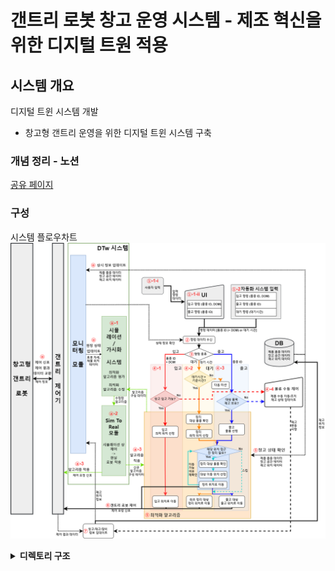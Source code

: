 # 갠트리 로봇 창고 운영 시스템 - 제조 혁신을 위한 디지털 트원 적용


## 시스템 개요
디지털 트윈 시스템 개발
 - 창고형 갠트리 운영을 위한 디지털 트윈 시스템 구축

### 개념 정리 - 노션
[공유 페이지](https://cloudy-rule-316.notion.site/68288352350048ff82300f51217bb229?pvs=4 "프로젝트 노션 페이지")
<!-- 
[팀 노션 페이지](https://www.notion.so/DTw-395d57d4720445a4bf8d06fbc176af5e?pvs=4) -->


### 구성
시스템 플로우차트
![플로우 차트](https://github.com/SpRobotTeam/DT_Gantry_Robot_WareHouse/blob/basic_only/doc/%EA%B0%A0%ED%8A%B8%EB%A6%AC%20%EA%B8%B0%EB%B0%98%20DTw%20%EC%8B%9C%EC%8A%A4%ED%85%9C%20%EC%9E%91%EC%97%85%20%ED%9D%90%EB%A6%84%EB%8F%84.drawio.png)
<details>
  <summary><b>디렉토리 구조</b></summary>
    📦Gantry_robot_warehouse    
    ┣ 📂main.py                     # 전채 시스템 실행
    ┣ 📂WCS                         # 공간 구성, 편집 및 제어
    ┃   ┣ 📜SPWCS.py                # WCS 시스템
    ┃   ┣ 📜Info_mng.py             # 상품, 품목 등 정보 제어
    ┃   ┣ 📜WH_mng.py               # 창고 공간 제어
    ┃   ┣ 📜Zone_mng.py             # 중규모 공간 제어
    ┃   ┗ 📜Area_mng.py             # 소규모 공간 제어
    ┣ 📂MW
    ┃   ┣ 📜Company_mng.py          # 회사, 거래처 등 정보 구성, 편집
    ┃   ┣ 📜modbus_sim.py           # 모드버스 통신 (테스트용)
    ┃   ┣ 📜PLC_com.py              # 모드버스 통신
    ┃   ┗ 📜Product_mng.py          # 제품 품목 구성, 편집    
    ┣ 📂API                         
    ┃   ┣ 📜DB_mng.py               # DB 제어(적용 안됨)
    ┃   ┗ 📜odoo_api_wrapper.py     # WMS 연동 (적용 안됨)
    ┣ 📂SIM                         
    ┃   ┣ 📂EVAL                    # 알고리즘 평가
    ┃   ┃   ┣ 📜eval_list           # 평가 데이터
    ┃   ┃   ┗ 📜mission_list        # 미션 리스트
    ┃   ┣ 📂RoboDK                  # 시뮬레이션
    ┃   ┃   ┣ 📜plc_motion006.py    # 시뮬레이션 실행
    ┃   ┃   ┣ 📜wcs_plc_{DATE}.rdk  # 시뮬레이션 환경 파일
    ┃   ┃   ┗ 📜e.t.c ...           # 기타
    ┣ 📂ERROR                       # 에러 처리
    ┣ 📂logs                        # 로그
    ┣ 📂WEB                         # 웹 기반 구동
    ┗ 📜pip_requirements.txt        # 의존성 페키지 목록

## 시뮬레이션 설정/구성 요소

### 창고 크기
20x20x5 -> 7x6x5

<!-- #### -->
<!-- #### 박스 규격 통일 
300\*200\*200 mm (박스 간 간격 전후좌우 200mm)
#### 작업 구역 크기 
7000\*12000\*1600 mm -->
### 제품 품목
- '01' ~ '04' : 현재 품명 및 lot 번호 외 차이점 없음

## 설치 및 실행 (WMS 연동 없음)
1. OS 버전에 맞는 RoboDK 설치 -> [다운로드 페이지 (개인정보 입력 필요)](https://robodk.com/ko/download)
    설치위치와 기능은 기본 설정을 그대로 사용함 
1. git 레포지토리 복사
1. repository 디렉토리로 이동
``` 
cd ./Gantry_robot_warehouse
```
1. 의존 패키지 설치 (Python 버전 3.6 이상 필요)
 - repository 디렉토리에서 아래 명령 실행
```
pip install -r pip_requirements.txt
```
1. (오류 발생 시) QT5 웹 소켓 
```
apt-get install libqt5websockets5-dev
```
1. RoboDK 시뮬레이션 실행
```
python SIM\RoboDK\plc_motion006.py
```
1. WCS 실행 (다른 터미널에서)
```
python main.py
```


## 구현 단계
### WCS 구현 
- [x] 기본 WCS 구현
    - [x] 입고, 출고 기록 및 상품 추적
    - [x] 자동 정렬
    - [ ] 최적화 알고리즘
    - [ ] 일정(스케쥴) 작성/수행
<!-- 
- [ ] MICUBE WCS 적용
- [ ] 협의 -->

### WMS 연동 (적용 안됨)
- [x] 오픈 소스 WMS 선정
- [x] 오픈 소스 WMS 설치
- [ ] 오픈 소스 WMS 연동
    - [ ] DB 연동
        - [x] DB API Wraper 구축
        - [x] 시스템 데이터 구조 통일
        - [ ] 시스템 데이터 상호 작용 구성
        - [ ] 시스템 데이터 구조 연동

### 시뮬레이션 
- [x] RoboDK 기반 시뮬레이션 구성
- [ ] 시뮬레이션/하드웨어 - WCS 연동 M/W 구성
- [ ] 시뮬레이션 최적화 알고리즘 협력 개발 (부산대)
- [ ] 시뮬레이션 최적화 알고리즘 보완 및 내재화

### 시스템 통합 및 프론트 엔드
- [ ] 외부 네트워크 설정 (포트 포워딩 등)
- [x] 왭 기반 제어 구현
    - [ ] 카메라 수정
- [ ] RoboDK 연동 UI 생성
- [ ] 시스템 통합
- [ ] 패키지로 작성 (제품화)


## QnA
### 문의처
maroon@spsystems.co.kr